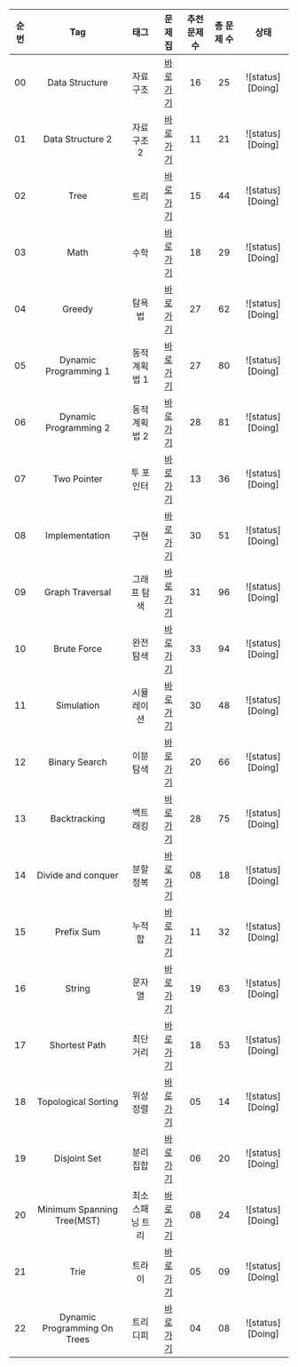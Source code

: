 | 순번 | Tag                          | 태그                | 문제집    | 추천 문제 수 | 총 문제 수 |  상태             |
| :--: | :--------------------------: | :-----------------: | :------:  | :---------:  | :------: |:---------------:|
| 00 | Data Structure | 자료구조 | [바로가기](./algorithms/data_structure) | 16 | 25 | ![status][Doing] |
| 01 | Data Structure 2 | 자료구조 2 | [바로가기](./algorithms/data_structure2) | 11 | 21 | ![status][Doing] |
| 02 | Tree | 트리 | [바로가기](./algorithms/tree) | 15 | 44 | ![status][Doing] |
| 03 | Math | 수학 | [바로가기](./algorithms/math) | 18 | 29 | ![status][Doing] |
| 04 | Greedy | 탐욕법 | [바로가기](./algorithms/greedy) | 27 | 62 | ![status][Doing] |
| 05 | Dynamic Programming 1 | 동적계획법 1 | [바로가기](./algorithms/dynamic_programming_1) | 27 | 80 | ![status][Doing] |
| 06 | Dynamic Programming 2 | 동적계획법 2 | [바로가기](./algorithms/dynamic_programming_2) | 28 | 81 | ![status][Doing] |
| 07 | Two Pointer | 투 포인터 | [바로가기](./algorithms/two_pointer) | 13 | 36 | ![status][Doing] |
| 08 | Implementation | 구현 | [바로가기](./algorithms/implementation) | 30 | 51 | ![status][Doing] |
| 09 | Graph Traversal | 그래프 탐색 | [바로가기](./algorithms/graph_traversal) | 31 | 96 | ![status][Doing] |
| 10 | Brute Force | 완전탐색 | [바로가기](./algorithms/brute_force) | 33 | 94 | ![status][Doing] |
| 11 | Simulation | 시뮬레이션 | [바로가기](./algorithms/simulation) | 30 | 48 | ![status][Doing] |
| 12 | Binary Search | 이분탐색 | [바로가기](./algorithms/binary_search) | 20 | 66 | ![status][Doing] |
| 13 | Backtracking | 백트래킹 | [바로가기](./algorithms/backtracking) | 28 | 75 | ![status][Doing] |
| 14 | Divide and conquer | 분할정복 | [바로가기](./algorithms/divide_and_conquer) | 08 | 18 | ![status][Doing] |
| 15 | Prefix Sum | 누적 합 | [바로가기](./algorithms/prefix_sum) | 11 | 32 | ![status][Doing] |
| 16 | String | 문자열 | [바로가기](./algorithms/string) | 19 | 63 | ![status][Doing] |
| 17 | Shortest Path | 최단거리 | [바로가기](./algorithms/shortest_path) | 18 | 53 | ![status][Doing] |
| 18 | Topological Sorting | 위상정렬 | [바로가기](./algorithms/topological_sorting) | 05 | 14 | ![status][Doing] |
| 19 | Disjoint Set | 분리 집합 | [바로가기](./algorithms/disjoint_set) | 06 | 20 | ![status][Doing] |
| 20 | Minimum Spanning Tree(MST) | 최소 스패닝 트리 | [바로가기](./algorithms/minimum_spanning_tree) | 08 | 24 | ![status][Doing] |
| 21 | Trie | 트라이 | [바로가기](./algorithms/trie) | 05 | 09 | ![status][Doing] |
| 22 | Dynamic Programming On Trees | 트리디피 | [바로가기](./algorithms/dynamic_programming_on_trees) | 04 | 08 | ![status][Doing] |
